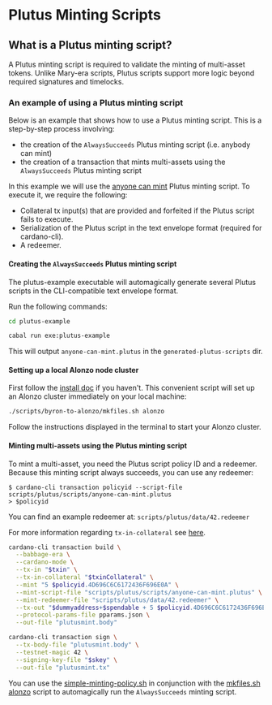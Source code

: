 # Plutus Minting Scripts

## What is a Plutus minting script?

A Plutus minting script is required to validate the minting of multi-asset tokens. Unlike Mary-era scripts, Plutus scripts support more logic beyond required signatures and timelocks.

### An example of using a Plutus minting script

Below is an example that shows how to use a Plutus minting script. This is a step-by-step
process involving:

+ the creation of the `AlwaysSucceeds` Plutus minting script (i.e. anybody can mint)
+ the creation of a transaction that mints multi-assets using the `AlwaysSucceeds` Plutus minting script

In this example we will use the [anyone can mint](https://github.com/intersectmbo/plutus-apps/blob/main/plutus-example/src/PlutusExample/PlutusVersion1/MintingScript.hs) Plutus minting script. To execute it, we require the following:

- Collateral tx input(s) that are provided and forfeited if the Plutus script fails to execute.
- Serialization of the Plutus script in the text envelope format (required for cardano-cli).
- A redeemer.

#### Creating the `AlwaysSucceeds` Plutus minting script

The plutus-example executable will automagically generate several Plutus scripts in the CLI-compatible text envelope format.

Run the following commands:

```bash
cd plutus-example

cabal run exe:plutus-example
```

This will output `anyone-can-mint.plutus` in the `generated-plutus-scripts` dir.

#### Setting up a local Alonzo node cluster

First follow the [install doc](https://github.com/input-output-hk/cardano-node-wiki/blob/main/docs/getting-started/install.md) if you haven't. This convenient script will set up an Alonzo cluster immediately on your local machine:

```bash
./scripts/byron-to-alonzo/mkfiles.sh alonzo
```

Follow the instructions displayed in the terminal to start your Alonzo cluster.

#### Minting multi-assets using the Plutus minting script

To mint a multi-asset, you need the Plutus script policy ID and a redeemer. Because this minting script always succeeds, you can use any redeemer:

```
$ cardano-cli transaction policyid --script-file scripts/plutus/scripts/anyone-can-mint.plutus
> $policyid
```

You can find an example redeemer at: `scripts/plutus/data/42.redeemer`

For more information regarding `tx-in-collateral` see [here](plutus-spending-script-example.md).

```bash
cardano-cli transaction build \
  --babbage-era \
  --cardano-mode \
  --tx-in "$txin" \
  --tx-in-collateral "$txinCollateral" \
  --mint "5 $policyid.4D696C6C6172436F696E0A" \
  --mint-script-file "scripts/plutus/scripts/anyone-can-mint.plutus" \
  --mint-redeemer-file "scripts/plutus/data/42.redeemer" \
  --tx-out "$dummyaddress+$spendable + 5 $policyid.4D696C6C6172436F696E0A" \
  --protocol-params-file pparams.json \
  --out-file "plutusmint.body"

cardano-cli transaction sign \
  --tx-body-file "plutusmint.body" \
  --testnet-magic 42 \
  --signing-key-file "$skey" \
  --out-file "plutusmint.tx"
```

You can use the [simple-minting-policy.sh](https://github.com/intersectmbo/cardano-node/blob/master/scripts/plutus/simple-minting-policy.sh) in conjunction with the [mkfiles.sh alonzo](https://github.com/intersectmbo/cardano-node/blob/master/scripts/byron-to-alonzo/mkfiles.sh) script to automagically run the `AlwaysSucceeds` minting script.



